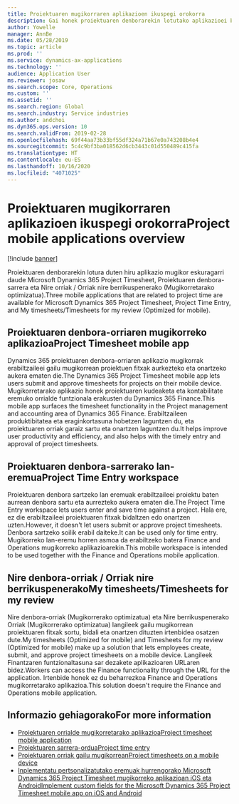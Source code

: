 ```yaml
---
title: Proiektuaren mugikorraren aplikazioen ikuspegi orokorra
description: Gai honek proiektuaren denborarekin lotutako aplikazioei buruzko informazio orokorra eskaintzen du Microsoft Dynamics 365 Project Timesheet, Proiektuaren denbora sarrera eta gailu mugikorrean eskuragarri dauden Nire ordutegiak / Orriak.
author: Yowelle
manager: AnnBe
ms.date: 05/28/2019
ms.topic: article
ms.prod: ''
ms.service: dynamics-ax-applications
ms.technology: ''
audience: Application User
ms.reviewer: josaw
ms.search.scope: Core, Operations
ms.custom: ''
ms.assetid: ''
ms.search.region: Global
ms.search.industry: Service industries
ms.author: andchoi
ms.dyn365.ops.version: 10
ms.search.validFrom: 2019-02-28
ms.openlocfilehash: 69f44aa73b33bf55df324a71b67e0a743208b4e4
ms.sourcegitcommit: 5c4c9bf3ba018562d6cb3443c01d550489c415fa
ms.translationtype: HT
ms.contentlocale: eu-ES
ms.lasthandoff: 10/16/2020
ms.locfileid: "4071025"
---
```

# <a name="project-mobile-applications-overview"></a><span data-ttu-id="6c3c4-103">Proiektuaren mugikorraren aplikazioen ikuspegi orokorra</span><span class="sxs-lookup"><span data-stu-id="6c3c4-103">Project mobile applications overview</span></span>

[!include [banner](../includes/banner.md)]

<span data-ttu-id="6c3c4-104">Proiektuaren denborarekin lotura duten hiru aplikazio mugikor eskuragarri daude Microsoft Dynamics 365 Project Timesheet, Proiektuaren denbora-sarrera eta Nire orriak / Orriak nire berrikuspenerako (Mugikorretarako optimizatua).</span><span class="sxs-lookup"><span data-stu-id="6c3c4-104">Three mobile applications that are related to project time are available for Microsoft Dynamics 365 Project Timesheet, Project Time Entry, and My timesheets/Timesheets for my review (Optimized for mobile).</span></span>

## <a name="project-timesheet-mobile-app"></a><span data-ttu-id="6c3c4-105">Proiektuaren denbora-orriaren mugikorreko aplikazioa</span><span class="sxs-lookup"><span data-stu-id="6c3c4-105">Project Timesheet mobile app</span></span>

<span data-ttu-id="6c3c4-106">Dynamics 365 proiektuaren denbora-orriaren aplikazio mugikorrak erabiltzaileei gailu mugikorrean proiektuen fitxak aurkezteko eta onartzeko aukera ematen die.</span><span class="sxs-lookup"><span data-stu-id="6c3c4-106">The Dynamics 365 Project Timesheet mobile app lets users submit and approve timesheets for projects on their mobile device.</span></span> <span data-ttu-id="6c3c4-107">Mugikorretarako aplikazio honek proiektuaren kudeaketa eta kontabilitate eremuko orrialde funtzionala erakusten du Dynamics 365 Finance.</span><span class="sxs-lookup"><span data-stu-id="6c3c4-107">This mobile app surfaces the timesheet functionality in the Project management and accounting area of Dynamics 365 Finance.</span></span> <span data-ttu-id="6c3c4-108">Erabiltzaileen produktibitatea eta eraginkortasuna hobetzen laguntzen du, eta proiektuaren orriak garaiz sartu eta onartzen laguntzen du.</span><span class="sxs-lookup"><span data-stu-id="6c3c4-108">It helps improve user productivity and efficiency, and also helps with the timely entry and approval of project timesheets.</span></span>

## <a name="project-time-entry-workspace"></a><span data-ttu-id="6c3c4-109">Proiektuaren denbora-sarrerako lan-eremua</span><span class="sxs-lookup"><span data-stu-id="6c3c4-109">Project Time Entry workspace</span></span>

<span data-ttu-id="6c3c4-110">Proiektuaren denbora sartzeko lan eremuak erabiltzaileei proiektu baten aurrean denbora sartu eta aurrezteko aukera ematen die.</span><span class="sxs-lookup"><span data-stu-id="6c3c4-110">The Project Time Entry workspace lets users enter and save time against a project.</span></span> <span data-ttu-id="6c3c4-111">Hala ere, ez die erabiltzaileei proiektuaren fitxak bidaltzen edo onartzen uzten.</span><span class="sxs-lookup"><span data-stu-id="6c3c4-111">However, it doesn't let users submit or approve project timesheets.</span></span> <span data-ttu-id="6c3c4-112">Denbora sartzeko soilik erabil daiteke.</span><span class="sxs-lookup"><span data-stu-id="6c3c4-112">It can be used only for time entry.</span></span> <span data-ttu-id="6c3c4-113">Mugikorreko lan-eremu horren asmoa da erabiltzeko batera Finance and Operations mugikorreko aplikazioarekin.</span><span class="sxs-lookup"><span data-stu-id="6c3c4-113">This mobile workspace is intended to be used together with the Finance and Operations mobile application.</span></span>

## <a name="my-timesheetstimesheets-for-my-review"></a><span data-ttu-id="6c3c4-114">Nire denbora-orriak / Orriak nire berrikuspenerako</span><span class="sxs-lookup"><span data-stu-id="6c3c4-114">My timesheets/Timesheets for my review</span></span>

<span data-ttu-id="6c3c4-115">Nire denbora-orriak (Mugikorrerako optimizatua) eta Nire berrikuspenerako Orriak (Mugikorrerako optimizatua) langileek gailu mugikorrean proiektuaren fitxak sortu, bidali eta onartzen dituzten irtenbidea osatzen dute.</span><span class="sxs-lookup"><span data-stu-id="6c3c4-115">My timesheets (Optimized for mobile) and Timesheets for my review (Optimized for mobile) make up a solution that lets employees create, submit, and approve project timesheets on a mobile device.</span></span> <span data-ttu-id="6c3c4-116">Langileek Finantzaren funtzionaltasuna sar dezakete aplikazioaren URLaren bidez.</span><span class="sxs-lookup"><span data-stu-id="6c3c4-116">Workers can access the Finance functionality through the URL for the application.</span></span> <span data-ttu-id="6c3c4-117">Irtenbide honek ez du beharrezkoa Finance and Operations mugikorretarako aplikazioa.</span><span class="sxs-lookup"><span data-stu-id="6c3c4-117">This solution doesn't require the Finance and Operations mobile application.</span></span>

## <a name="for-more-information"></a><span data-ttu-id="6c3c4-118">Informazio gehiagorako</span><span class="sxs-lookup"><span data-stu-id="6c3c4-118">For more information</span></span>

- [<span data-ttu-id="6c3c4-119">Proiektuaren orrialde mugikorretarako aplikazioa</span><span class="sxs-lookup"><span data-stu-id="6c3c4-119">Project timesheet mobile application</span></span>](project-timesheet.md)
- [<span data-ttu-id="6c3c4-120">Proiektuaren sarrera-ordua</span><span class="sxs-lookup"><span data-stu-id="6c3c4-120">Project time entry</span></span>]( project-time-entry-mobile-workspace.md)
- [<span data-ttu-id="6c3c4-121">Proiektuaren orriak gailu mugikorrean</span><span class="sxs-lookup"><span data-stu-id="6c3c4-121">Project timesheets on a mobile device</span></span>](Mobile-timesheets.md)
- [<span data-ttu-id="6c3c4-122">Inplementatu pertsonalizatutako eremuak hurrengorako Microsoft Dynamics 365 Project Timesheet mugikorreko aplikazioan iOS eta Android</span><span class="sxs-lookup"><span data-stu-id="6c3c4-122">Implement custom fields for the Microsoft Dynamics 365 Project Timesheet mobile app on iOS and Android</span></span>](custom-fields-mobile.md)
